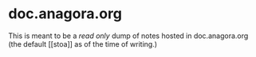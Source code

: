 # doc.anagora.org
This is meant to be a *read only* dump of notes hosted in doc.anagora.org (the default [[stoa]] as of the time of writing.)
